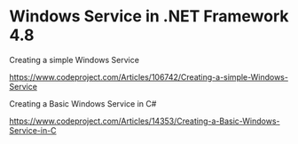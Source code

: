 # Windows Service in .NET Framework 4.8

Creating a simple Windows Service

https://www.codeproject.com/Articles/106742/Creating-a-simple-Windows-Service

Creating a Basic Windows Service in C#

https://www.codeproject.com/Articles/14353/Creating-a-Basic-Windows-Service-in-C

